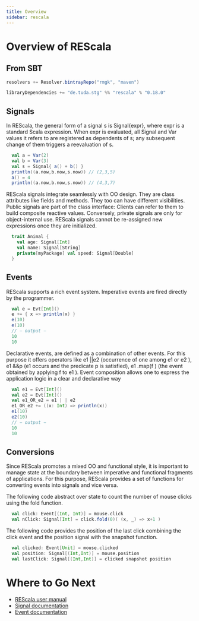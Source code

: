 ```yaml
---
title: Overview
sidebar: rescala
---
```

# Overview of REScala

## From SBT

```scala
resolvers += Resolver.bintrayRepo("rmgk", "maven")

libraryDependencies += "de.tuda.stg" %% "rescala" % "0.18.0"
```

## Signals

In REScala, the general form of a signal s is
Signal{expr}, where expr is a standard Scala
expression. When expr is evaluated, all Signal and Var
values it refers to are registered as dependents of s; any
subsequent change of them triggers a reevaluation of s.

```scala
  val a = Var(2)
  val b = Var(3)
  val s = Signal{ a() + b() }
  println((a.now,b.now,s.now)) // (2,3,5)
  a() = 4
  println((a.now,b.now,s.now)) // (4,3,7)
```
REScala signals integrate seamlessly with OO design. They are
class attributes like fields and methods. They too can have
different visibilities. Public signals are part of the class
interface: Clients can refer to them to build composite
reactive values. Conversely, private signals are only for
object-internal use.  REScala signals cannot be re-assigned
new expressions once they are initialized.


```scala
  trait Animal {
    val age: Signal[Int]
    val name: Signal[String]
    private[myPackage] val speed: Signal[Double]
  }
```

## Events
REScala supports a rich event system. Imperative events
are fired directly by the programmer.

```scala
  val e = Evt[Int]()
  e += { x => println(x) }
  e(10)
  e(10)
  // − output −
  10
  10
```

Declarative events, are defined as a combination of other
events. For this purpose it offers operators like e1 ||e2
(occurrence of one among e1 or e2 ), e1 &&p (e1 occurs and
the predicate p is satisfied), e1 .map(f ) (the event
obtained by applying f to e1 ). Event composition allows
one to express the application logic in a clear and
declarative way

```scala
  val e1 = Evt[Int]()
  val e2 = Evt[Int]()
  val e1_OR_e2 = e1 | | e2
  e1_OR_e2 += ((x: Int) => println(x))
  e1(10)
  e2(10)
  // − output −
  10
  10
```

## Conversions

Since REScala promotes a mixed OO and functional style,
it is important to manage state at the boundary between
imperative and functional fragments of applications. For
this purpose, REScala provides a set of functions for
converting events into signals and vice versa.

The following code abstract over state to count the number
of mouse clicks using the fold function.

```scala
  val click: Event[(Int, Int)] = mouse.click
  val nClick: Signal[Int] = click.fold(0)( (x, _) => x+1 )
```

The following code provides the position of the last click
combining the click event and the position signal with the
snapshot function.

```scala
  val clicked: Event[Unit] = mouse.clicked
  val position: Signal[(Int,Int)] = mouse.position
  val lastClick: Signal[(Int,Int)] = clicked snapshot position
```

# Where to Go Next

* [REScala user manual](../manual/)
* [Signal documentation](../scaladoc/#rescala.reactives.Signal)
* [Event documentation](../scaladoc/#rescala.reactives.Event)
